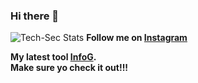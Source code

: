 ### Hi there 👋

<!--
**Tech-Sec/Tech-Sec** is a ✨ _special_ ✨ repository because its `README.md` (this file) appears on your GitHub profile.

Here are some ideas to get you started:

- 🔭 I’m currently working on ...
- 🌱 I’m currently learning ...
- 👯 I’m looking to collaborate on ...
- 🤔 I’m looking for help with ...
- 💬 Ask me about ...
- 📫 How to reach me: ...
- 😄 Pronouns: ...
- ⚡ Fun fact: ...
-->
<img 
  align="right "
  alt="Tech-Sec Stats"
  src="https://github-readme-stats.vercel.app/api?username=Tech-Sec&show_icon=true&hide_border=true"
/>
<strong>Follow me on <a href="https://www.instagram.com/_imad._.1/">Instagram<a/><strong/>

**My latest tool [InfoG](https://github.com/Tech-Sec).\
Make sure yo check it out!!!**
